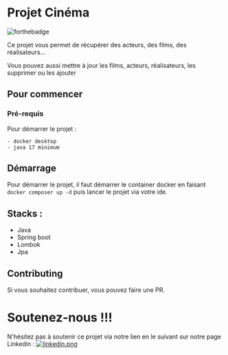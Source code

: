 # Projet Cinéma

![forthebadge](http://forthebadge.com/images/badges/built-with-love.svg)

Ce projet vous permet de récupérer des acteurs, des films, des réalisateurs...

Vous pouvez aussi mettre à jour les films, acteurs, réalisateurs, les supprimer ou les ajouter

## Pour commencer

### Pré-requis

Pour démarrer le projet :

    - docker desktop 
    - java 17 minimum

## Démarrage

Pour démarrer le projet, il faut démarrer le container docker en faisant ````docker composer up -d```` puis lancer le 
projet via votre ide.
## Stacks :

- Java
- Spring boot
- Lombok
- Jpa

## Contributing

Si vous souhaitez contribuer, vous pouvez faire une PR.

# Soutenez-nous !!! 


N'hésitez pas à soutenir ce projet via notre lien en le suivant sur notre page Linkedin :
[![linkedin.png](..%2F..%2F..%2F..%2F..%2F..%2Fassets%2Flinkedin.png)](https://www.youtube.com/watch?v=dQw4w9WgXcQ&ab_channel=RickAstley)

